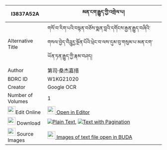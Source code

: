 |I3837A52A|མན་ངག་རྒྱུད་ཀྱི་འགྲེལ་པ། 
| --- | --- 
|Alternative Title |གསོ་བ་རིག་པའི་བསྟན་བཅོས་སྨན་བླའི་དགོངས་རྒྱན་རྒྱུད་བཞིའི་གསལ་བྱེད་བཻཌཱུརྱ་སྔོན་པོའི་ཕྲེང་བ་ལས་དུམ་བུ་གསུམ་པ་མན་ངག་ཡོན་ཏན་རྒྱུད་ཀྱི་རྣམ་བཤད།
|Author| 第司·桑杰嘉措
|BDRC ID | W1KG21020
|Creator | Google OCR
|Number of Volumes| 1
|<img width="25" src="https://img.icons8.com/color/25/000000/edit-property.png">Edit Online| [<img width="25" src="https://avatars.githubusercontent.com/u/45091458?s=200&v=4"> Open in Editor](http://editor.openpecha.org/I3837A52A)
|<img width="25" src="https://img.icons8.com/fluent/48/000000/download-2.png"/>  Download | [![](https://img.icons8.com/color/20/000000/txt.png)Plain Text](https://github.com/Openpecha/I3837A52A/releases/download/v1/mengak_gyu_kyi_drelpa_plain_I3837A52A.zip), [![](https://img.icons8.com/color/20/000000/txt.png)Text with Pagination](https://github.com/Openpecha/I3837A52A/releases/download/v1/mengak_gyu_kyi_drelpa_pages_I3837A52A.zip)
|<img width="25" src="https://img.icons8.com/plasticine/100/000000/pictures-folder.png"/>  Source Images | [<img width="25" src="https://library.bdrc.io/icons/BUDA-small.svg"> Images of text file open in BUDA](https://library.bdrc.io/show/bdr:W1KG21020)